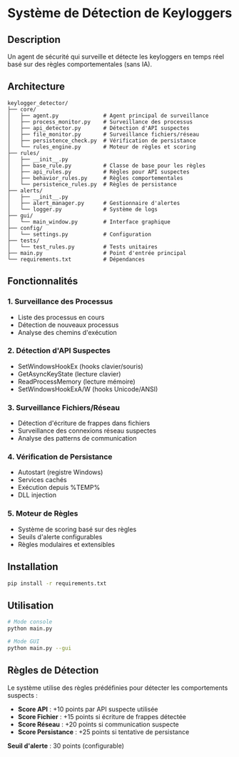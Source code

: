 # Système de Détection de Keyloggers

## Description
Un agent de sécurité qui surveille et détecte les keyloggers en temps réel basé sur des règles comportementales (sans IA).

## Architecture

```
keylogger_detector/
├── core/
│   ├── agent.py              # Agent principal de surveillance
│   ├── process_monitor.py    # Surveillance des processus
│   ├── api_detector.py       # Détection d'API suspectes
│   ├── file_monitor.py       # Surveillance fichiers/réseau
│   ├── persistence_check.py  # Vérification de persistance
│   └── rules_engine.py       # Moteur de règles et scoring
├── rules/
│   ├── __init__.py
│   ├── base_rule.py          # Classe de base pour les règles
│   ├── api_rules.py          # Règles pour API suspectes
│   ├── behavior_rules.py     # Règles comportementales
│   └── persistence_rules.py  # Règles de persistance
├── alerts/
│   ├── __init__.py
│   ├── alert_manager.py      # Gestionnaire d'alertes
│   └── logger.py             # Système de logs
├── gui/
│   └── main_window.py        # Interface graphique
├── config/
│   └── settings.py           # Configuration
├── tests/
│   └── test_rules.py         # Tests unitaires
├── main.py                   # Point d'entrée principal
└── requirements.txt          # Dépendances
```

## Fonctionnalités

### 1. Surveillance des Processus
- Liste des processus en cours
- Détection de nouveaux processus
- Analyse des chemins d'exécution

### 2. Détection d'API Suspectes
- SetWindowsHookEx (hooks clavier/souris)
- GetAsyncKeyState (lecture clavier)
- ReadProcessMemory (lecture mémoire)
- SetWindowsHookExA/W (hooks Unicode/ANSI)

### 3. Surveillance Fichiers/Réseau
- Détection d'écriture de frappes dans fichiers
- Surveillance des connexions réseau suspectes
- Analyse des patterns de communication

### 4. Vérification de Persistance
- Autostart (registre Windows)
- Services cachés
- Exécution depuis %TEMP%
- DLL injection

### 5. Moteur de Règles
- Système de scoring basé sur des règles
- Seuils d'alerte configurables
- Règles modulaires et extensibles

## Installation

```bash
pip install -r requirements.txt
```

## Utilisation

```bash
# Mode console
python main.py

# Mode GUI
python main.py --gui
```

## Règles de Détection

Le système utilise des règles prédéfinies pour détecter les comportements suspects :

- **Score API** : +10 points par API suspecte utilisée
- **Score Fichier** : +15 points si écriture de frappes détectée
- **Score Réseau** : +20 points si communication suspecte
- **Score Persistance** : +25 points si tentative de persistance

**Seuil d'alerte** : 30 points (configurable)